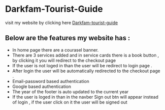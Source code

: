 # Darkfam-Tourist-Guide

visit my website by clicking here [Darkfam-tourist-guide](https://independent-person-project.web.app)

## Below are the features my website has : 
* In home page there are a courasel banner.
* There are 3 services added and in service cards there is a book button , by clicking it you will redirect to the checkout page
* If the user is not loged in than the user will be redirect to login page .
* After login the user will be automatically redirected to the checkout page .
* Email-password based authentication 
* Google based authentication 
* The year of the footer is auto updated to the current year
* If the user is loged in than in the navber Sign out btn will appear instead of login , if the user click on it the user will be signed out

